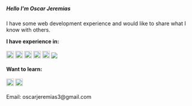 <h5>Hello I'm Oscar Jeremias</h5>

<p>
I have some web development experience and would like to share what I know with others.
</p>
 
 <div><strong>I have experience in:</strong></div>
 <br />
<img src="https://img.icons8.com/color/96/000000/javascript--v1.png" width="20px"/>
<img src="https://img.icons8.com/color/96/000000/css3.png" width="20px"/>
<img src="https://img.icons8.com/color/96/000000/html-5.png" width="20px"/>
<img src="https://img.icons8.com/color/96/000000/react-native.png" width="20px"/>
<img src="https://img.icons8.com/color/96/000000/nodejs.png" width="20px"/>
<img src="https://cdn.jsdelivr.net/gh/devicons/devicon/icons/adonisjs/adonisjs-original.svg" />

<br />
<br />
<div><strong>Want to learn:</strong></div>
<br />
<img src="https://img.icons8.com/color/96/000000/python.png" width="20px"/>
<img src="https://img.icons8.com/fluency/96/000000/mysql-logo.png" width="20px"/>


<br />
<br />
<div>Email: oscarjeremias3@gmail.com</div>


